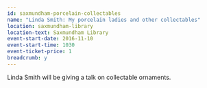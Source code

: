 ```yaml
---
id: saxmundham-porcelain-collectables
name: "Linda Smith: My porcelain ladies and other collectables"
location: saxmundham-library
location-text: Saxmundham Library
event-start-date: 2016-11-10
event-start-time: 1030
event-ticket-price: 1
breadcrumb: y
---
```


Linda Smith will be giving a talk on collectable ornaments.
